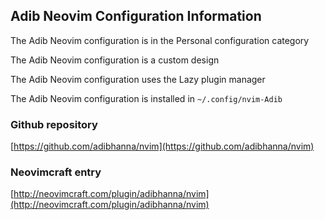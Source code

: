 ## Adib Neovim Configuration Information

The Adib Neovim configuration is in the Personal configuration category

The Adib Neovim configuration is a custom design

The Adib Neovim configuration uses the Lazy plugin manager

The Adib Neovim configuration is installed in `~/.config/nvim-Adib`

### Github repository

[https://github.com/adibhanna/nvim](https://github.com/adibhanna/nvim)

### Neovimcraft entry

[http://neovimcraft.com/plugin/adibhanna/nvim](http://neovimcraft.com/plugin/adibhanna/nvim)

